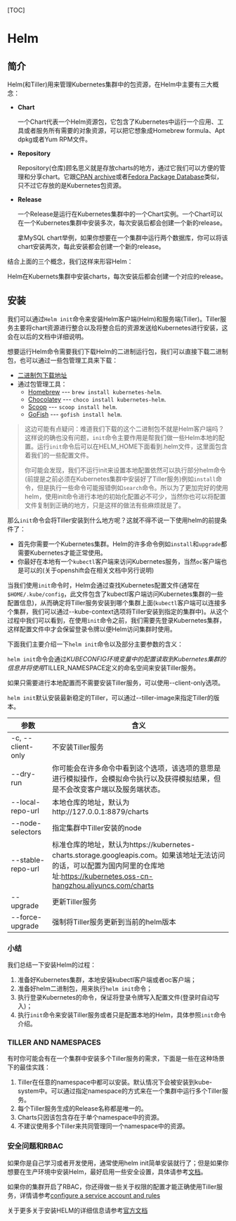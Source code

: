 [TOC]

# Helm



## 简介

Helm(和Tiller)用来管理Kubernetes集群中的包资源，在Helm中主要有三大概念：

- **Chart**

  一个Chart代表一个Helm资源包，它包含了Kubernetes中运行一个应用、工具或者服务所有需要的对象资源，可以把它想象成Homebrew formula、Apt dpkg或者Yum RPM文件。

- **Repository**

  Repository(仓库)顾名思义就是存放charts的地方，通过它我们可以方便的管理和分享chart。它跟[CPAN archive](https://www.cpan.org/)或者[Fedora Package Database](https://apps.fedoraproject.org/packages/s/pkgdb)类似，只不过它存放的是Kubernetes包资源。

- **Release**

  一个Release是运行在Kubernetes集群中的一个Chart实例。一个Chart可以在一个Kubernetes集群中安装多次，每次安装后都会创建一个新的release。

  拿MySQL chart举例，如果你想要在一个集群中运行两个数据库，你可以将该chart安装两次，每此安装都会创建一个新的release。

结合上面的三个概念，我们这样来形容Helm：

Helm在Kubernets集群中安装charts，每次安装后都会创建一个对应的release。



## 安装

我们可以通过`Helm init`命令来安装Helm客户端(Helm)和服务端(Tiller)。Tiller服务主要将chart资源进行整合以及将整合后的资源发送给Kubernetes进行安装，这会在以后的文档中详细说明。

想要运行Helm命令需要我们下载Helm的二进制运行包，我们可以直接下载二进制包，也可以通过一些包管理工具来下载：

- [二进制包下载地址](https://github.com/helm/helm/releases/tag/v2.13.0)
- 通过包管理工具：
  - [Homebrew](https://brew.sh/) --- `brew install kubernetes-helm`.
  - [Chocolatey](https://chocolatey.org/) --- `choco install kubernetes-helm`.
  - [Scoop](https://scoop.sh/) --- `scoop install helm`.
  - [GoFish](https://gofi.sh/) --- `gofish install helm`.

> 这边可能有点疑问：难道我们下载的这个二进制包不就是Helm客户端吗？这样说的确也没有问题，`init`命令主要作用是帮我们做一些Helm本地的配置。运行`init`命令后可以在HELM_HOME下面看到.helm文件，这里面包含着我们的一些配置文件。
>
> 你可能会发现，我们不运行init来设置本地配置依然可以执行部分helm命令(前提是之前必须在Kubernetes集群中安装好了Tiller服务)例如`install`命令，但是执行一些命令可能报错例如`search`命令。所以为了更加完好的使用helm，使用init命令进行本地的初始化配置必不可少，当然你也可以将配置文件复制到正确的地方，只是这样的做法有些麻烦就是了。

那么`init`命令会将Tiller安装到什么地方呢？这就不得不说一下使用helm的前提条件了：

- 首先你需要一个Kubernetes集群。Helm的许多命令例如`install`和`upgrade`都需要Kubernetes才能正常使用。
- 你最好在本地有一个`kubectl`客户端来访问Kubernetes服务，当然`oc`客户端也是可以的(关于openshift会在相关文档中另行说明)

当我们使用`init`命令时，Helm会通过查找Kubernetes配置文件(通常在`$HOME/.kube/config`，此文件包含了kubectl客户端访问Kubernetes集群的一些配置信息)，从而确定将Tiller服务安装到哪个集群上面(`kubectl`客户端可以连接多个集群，我们可以通过--kube-context选项将Tiller安装到指定的集群中)。从这个过程中我们可以看到，在使用`init`命令之前，我们需要先登录Kubernetes集群，这样配置文件中才会保留登录令牌以便Helm访问集群时使用。

下面我们主要介绍一下`helm init`命令以及部分主要参数的含义：

`helm init`命令会通过$KUBECONFIG环境变量中的配置读取到Kubernetes集群的信息并将使用$TILLER_NAMESPACE定义的命名空间来安装Tiller服务。

如果只需要进行本地配置而不需要安装Tiller服务，可以使用--client-only选项。

`helm init`默认安装最新稳定的Tiller，可以通过--tiller-image来指定Tiller的版本。

| 参数              | 含义                                                         |
| ----------------- | ------------------------------------------------------------ |
| -c, --client-only | 不安装Tiller服务                                             |
| --dry-run         | 你可能会在许多命令中看到这个选项，该选项的意思是进行模拟操作，会模拟命令执行以及获得模拟结果，但是不会改变客户端以及服务端状态。 |
| --local-repo-url  | 本地仓库的地址，默认为http://127.0.0.1:8879/charts           |
| --node-selectors  | 指定集群中Tiller安装的node                                   |
| --stable-repo-url | 标准仓库的地址，默认为https://kubernetes-charts.storage.googleapis.com。如果该地址无法访问的话，可以配置为国内阿里的仓库地址:https://kubernetes.oss-cn-hangzhou.aliyuncs.com/charts |
| --upgrade         | 更新Tiller服务                                               |
| --force-upgrade   | 强制将Tiller服务更新到当前的helm版本                         |

### 小结

我们总结一下安装Helm的过程：

1. 准备好Kubernetes集群，本地安装kubectl客户端或者oc客户端；
2. 准备好helm二进制包，用来执行`helm init`命令；
3. 执行登录Kubernetes的命令，保证将登录令牌写入配置文件(登录时自动写入)；
4. 执行`init`命令来安装Tiller服务或者只是配置本地的Helm，具体参照`init`命令介绍。

###  TILLER AND NAMESPACES

有时你可能会有在一个集群中安装多个Tiller服务的需求，下面是一些在这种场景下的最佳实践：

1. Tiller在任意的namespace中都可以安装。默认情况下会被安装到kube-system中。可以通过指定namespace的方式来在一个集群中运行多个Tiller服务。
2. 每个Tiller服务生成的Release名称都是唯一的。
3. Charts只因该包含存在于单个namespace中的资源。
4. 不建议使用多个Tiller来共同管理同一个namespace中的资源。

### 安全问题和RBAC

如果你是自己学习或者开发使用，通常使用helm init简单安装就行了；但是如果你想要在生产环境中安装Helm，最好启用一些安全设置，具体请参考[文档](https://helm.sh/docs/using_helm/#securing-your-helm-installation)。

如果你的集群开启了RBAC，你还得做一些关于权限的配置才能正确使用Tiller服务，详情请参考[configure a service account and rules](https://helm.sh/docs/using_helm/#role-based-access-control) 

关于更多关于安装HELM的详细信息请参考[官方文档](https://helm.sh/docs/using_helm/#installing-helm)